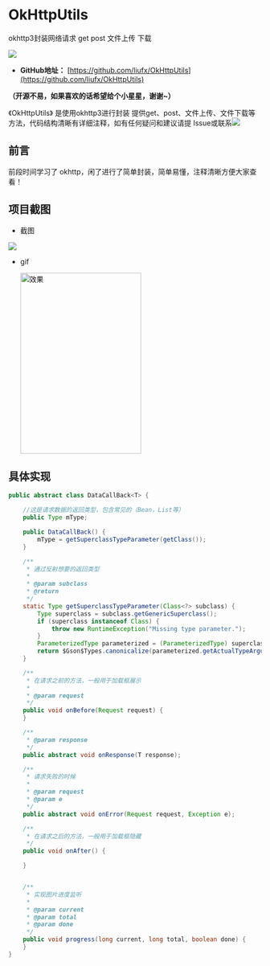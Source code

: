 # OkHttpUtils
okhttp3封装网络请求 get post 文件上传 下载


[![](https://img.shields.io/badge/QQ-547166147-orange.svg)](https://github.com/liufx/OkHttpUtils)


- **GitHub地址：** [https://github.com/liufx/OkHttpUtils](https://github.com/liufx/OkHttpUtils)

**（开源不易，如果喜欢的话希望给个小星星，谢谢~）**

《OkHttpUtils》 是使用okhttp3进行封装 提供get、post、文件上传、文件下载等方法，代码结构清晰有详细注释，如有任何疑问和建议请提 Issue或联系[![](https://img.shields.io/badge/QQ:-547166147@qq.com-blue.svg)]()



## 前言

前段时间学习了 okhttp，闲了进行了简单封装，简单易懂，注释清晰方便大家查看！

## 项目截图

- 截图

![](https://github.com/liufx/OkHttpUtils/blob/master/screenshot/code.png)

- gif

   <img src="/screenshot/radio.gif" width = "240" height = "360" alt="效果">

## 具体实现
```Java
public abstract class DataCallBack<T> {

    //这是请求数据的返回类型，包含常见的（Bean，List等）
    public Type mType;

    public DataCallBack() {
        mType = getSuperclassTypeParameter(getClass());
    }

    /**
     * 通过反射想要的返回类型
     *
     * @param subclass
     * @return
     */
    static Type getSuperclassTypeParameter(Class<?> subclass) {
        Type superclass = subclass.getGenericSuperclass();
        if (superclass instanceof Class) {
            throw new RuntimeException("Missing type parameter.");
        }
        ParameterizedType parameterized = (ParameterizedType) superclass;
        return $Gson$Types.canonicalize(parameterized.getActualTypeArguments()[0]);
    }

    /**
     * 在请求之前的方法，一般用于加载框展示
     *
     * @param request
     */
    public void onBefore(Request request) {
    }

    /**
     * @param response
     */
    public abstract void onResponse(T response);

    /**
     * 请求失败的时候
     *
     * @param request
     * @param e
     */
    public abstract void onError(Request request, Exception e);

    /**
     * 在请求之后的方法，一般用于加载框隐藏
     */
    public void onAfter() {

    }


    /**
     * 实现图片进度监听
     *
     * @param current
     * @param total
     * @param done
     */
    public void progress(long current, long total, boolean done) {
    }
}

```
